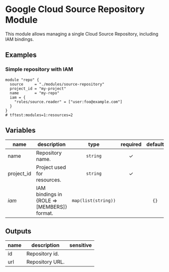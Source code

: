 # Google Cloud Source Repository Module

This module allows managing a single Cloud Source Repository, including IAM bindings.


## Examples

### Simple repository with IAM

```hcl
module "repo" {
  source     = "./modules/source-repository"
  project_id = "my-project"
  name       = "my-repo"
  iam = {
    "roles/source.reader" = ["user:foo@example.com"]
  }
}
# tftest:modules=1:resources=2
```

<!-- BEGIN TFDOC -->
## Variables

| name | description | type | required | default |
|---|---|:---: |:---:|:---:|
| name | Repository name. | <code title="">string</code> | ✓ |  |
| project_id | Project used for resources. | <code title="">string</code> | ✓ |  |
| *iam* | IAM bindings in {ROLE => [MEMBERS]} format. | <code title="map&#40;list&#40;string&#41;&#41;">map(list(string))</code> |  | <code title="">{}</code> |

## Outputs

| name | description | sensitive |
|---|---|:---:|
| id | Repository id. |  |
| url | Repository URL. |  |
<!-- END TFDOC -->
